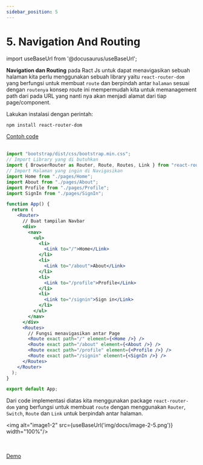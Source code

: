 ```yaml
---
sidebar_position: 5
---
```


# 5. Navigation And Routing

import useBaseUrl from '@docusaurus/useBaseUrl';

**Navigation dan Routing** pada Ract Js untuk dapat menavigasikan sebuah halaman kita perlu menggunakan sebuah library yaitu `react-router-dom` yang berfungsi untuk membuat `route` dan berpindah antar `halaman` sesuai dengan `routenya` konsep route ini mempermudah kita untuk memanagement path dari pada URL yang nanti nya akan menjadi alamat dari tiap page/component.

Lakukan instalasi dengan perintah:

```bash
npm install react-router-dom
```

<a class="btn-example-code" href="https://github.com/demo-dumbways/ebook-code-results-stage-2/tree/5-frontend-react-js-advance/src">
Contoh code
</a>

<br />
<br />

```jsx title=App.js {3,5-8,14-31,34-37}
import "bootstrap/dist/css/bootstrap.min.css";
// Import Library yang di butuhkan
import { BrowserRouter as Router, Route, Routes, Link } from "react-router-dom";
// Import Halaman yang ingin di Navigasikan
import Home from "./pages/Home";
import About from "./pages/About";
import Profile from "./pages/Profile";
import SignIn from "./pages/SignIn";

function App() {
  return (
    <Router>
      // Buat tampilan Navbar
      <div>
        <nav>
          <ul>
            <li>
              <Link to="/">Home</Link>
            </li>
            <li>
              <Link to="/about">About</Link>
            </li>
            <li>
              <Link to="/profile">Profile</Link>
            </li>
            <li>
              <Link to="/signin">Sign in</Link>
            </li>
          </ul>
        </nav>
      </div>
      <Routes>
        // Fungsi menavigasikan antar Page
        <Route exact path="/" element={<Home />} />
        <Route exact path="/about" element={<About />} />
        <Route exact path="/profile" element={<Profile />} />
        <Route exact path="/signin" element={<SignIn />} />
      </Routes>
    </Router>
  );
}

export default App;
```

Dari code implementasi diatas kita menggunakan package `react-router-dom` yang berfungsi untuk membuat `route` dengan menggunakan `Router`, `Switch`, `Route` dan `Link` untuk berpindah antar halaman.

<img alt="image1-2" src={useBaseUrl('img/docs/image-2-5.png')} width="100%"/>

<br />
<br />

<div>
<a class="btn-demo" href="https://ebook-code-results-stage-2-git-5-frontend-b3f573-demo-dumbways.vercel.app/">
Demo
</a>
</div>
